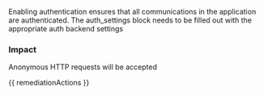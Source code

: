 
Enabling authentication ensures that all communications in the application are authenticated. The auth_settings block needs to be filled out with the appropriate auth backend settings

### Impact
Anonymous HTTP requests will be accepted

<!-- DO NOT CHANGE -->
{{ remediationActions }}



